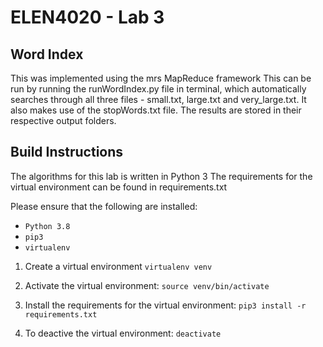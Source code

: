 # ELEN4020 - Lab 3
## Word Index
This was implemented using the mrs MapReduce framework
This can be run by running the runWordIndex.py file in terminal, which automatically searches through all three files - small.txt, large.txt and very_large.txt.
It also makes use of the stopWords.txt file.
The results are stored in their respective output folders.

## Build Instructions
The algorithms for this lab is written in Python 3
The requirements for the virtual environment can be found in requirements.txt

Please ensure that the following are installed:
- `Python 3.8`
- `pip3`
- `virtualenv`

1. Create a virtual environment
`virtualenv venv`

2. Activate the virtual environment:
`source venv/bin/activate`

3. Install the requirements for the virtual environment:
`pip3 install -r requirements.txt`

4. To deactive the virtual environment:
`deactivate`



